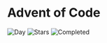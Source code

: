 # Advent of Code

![Day](https://img.shields.io/badge/day%20📅-9-blue) ![Stars](https://img.shields.io/badge/stars%20⭐-14-yellow) ![Completed](https://img.shields.io/badge/days%20completed-7-red)